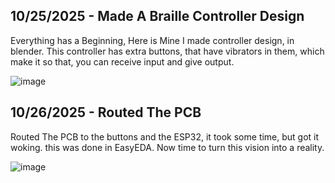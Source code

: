 <!--
  ===================    !!READ THIS NOTICE!!   ====================
  DO NOT edit this file manually. Your changes WILL BE OVERWRITTEN!
  This journal is auto generated and updated by Hack Club Blueprint.
  To edit this file, please edit your journal entries on Blueprint.
  ==================================================================
-->

## 10/25/2025 - Made A Braille Controller Design  

Everything has a Beginning, Here is Mine
I made controller design, in blender. This controller has extra buttons, that have vibrators in them, which make it so that, you can receive input and give output.

![image](https://blueprint.hackclub.com/user-attachments/blobs/proxy/eyJfcmFpbHMiOnsiZGF0YSI6NTM1MCwicHVyIjoiYmxvYl9pZCJ9fQ==--7bb71841fb0c9e19cedbe91e82d8e77381f92a33/image.png)
  

## 10/26/2025 - Routed The PCB  

Routed The PCB to the buttons and the ESP32, it took some time, but got it woking. this was done in EasyEDA. Now time to turn this vision into a reality.

![image](https://blueprint.hackclub.com/user-attachments/blobs/proxy/eyJfcmFpbHMiOnsiZGF0YSI6NTY4MiwicHVyIjoiYmxvYl9pZCJ9fQ==--cf7efbd4e8e77143fa9dd3f6ab3f7e4c554e774c/image.png)
  

